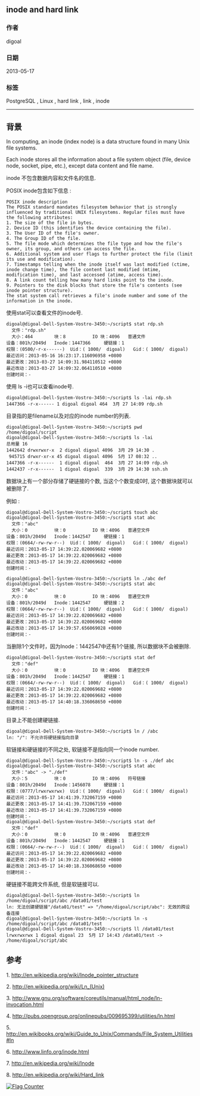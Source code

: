 ## inode and hard link  
                
### 作者                         
digoal                       
                                  
### 日期                                                                                                                                         
2013-05-17                                                                    
                                                                         
### 标签                                                                      
PostgreSQL , Linux , hard link , link , inode    
                                                                                                                                            
----                                                                                                                                      
                                                                                                                                               
## 背景       
In computing, an inode (index node) is a data structure found in many Unix file systems.   
  
Each inode stores all the information about a file system object (file, device node, socket, pipe, etc.), except data content and file name.  
  
inode 不包含数据内容和文件名的信息.  
  
POSIX inode包含如下信息 :   
  
```  
POSIX inode description  
The POSIX standard mandates filesystem behavior that is strongly influenced by traditional UNIX filesystems. Regular files must have the following attributes:  
1. The size of the file in bytes.  
2. Device ID (this identifies the device containing the file).  
3. The User ID of the file's owner.  
4. The Group ID of the file.  
5. The file mode which determines the file type and how the file's owner, its group, and others can access the file.  
6. Additional system and user flags to further protect the file (limit its use and modification).  
7. Timestamps telling when the inode itself was last modified (ctime, inode change time), the file content last modified (mtime, modification time), and last accessed (atime, access time).  
8. A link count telling how many hard links point to the inode.  
9. Pointers to the disk blocks that store the file's contents (see inode pointer structure).  
The stat system call retrieves a file's inode number and some of the information in the inode.  
```  
  
使用stat可以查看文件的inode号.  
  
```  
digoal@digoal-Dell-System-Vostro-3450:~/script$ stat rdp.sh   
  文件："rdp.sh"  
  大小：464       	块：8          IO 块：4096   普通文件  
设备：801h/2049d	Inode：1447366     硬链接：1  
权限：(0500/-r-x------)  Uid：( 1000/  digoal)   Gid：( 1000/  digoal)  
最近访问：2013-05-16 16:23:17.116096958 +0800  
最近更改：2013-03-27 14:09:31.984110512 +0800  
最近改动：2013-03-27 14:09:32.064110510 +0800  
创建时间：-  
```  
  
使用 ls -i也可以查看inode号.  
  
```  
digoal@digoal-Dell-System-Vostro-3450:~/script$ ls -lai rdp.sh   
1447366 -r-x------ 1 digoal digoal 464  3月 27 14:09 rdp.sh  
```  
  
目录指的是filename以及对应的inode number的列表.  
  
```  
digoal@digoal-Dell-System-Vostro-3450:~/script$ pwd  
/home/digoal/script  
digoal@digoal-Dell-System-Vostro-3450:~/script$ ls -lai  
总用量 16  
1442642 drwxrwxr-x  2 digoal digoal 4096  3月 29 14:30 .  
 945715 drwxr-xr-x 45 digoal digoal 4096  5月 17 08:32 ..  
1447366 -r-x------  1 digoal digoal  464  3月 27 14:09 rdp.sh  
1442437 -r-x------  1 digoal digoal  339  3月 29 14:30 ssh.sh  
```  
  
数据块上有一个部分存储了硬链接的个数, 当这个个数变成0时, 这个数据块就可以被删除了.  
  
  
例如 :   
  
```  
digoal@digoal-Dell-System-Vostro-3450:~/script$ touch abc  
digoal@digoal-Dell-System-Vostro-3450:~/script$ stat abc  
  文件："abc"  
  大小：0         	块：0          IO 块：4096   普通空文件  
设备：801h/2049d	Inode：1442547     硬链接：1  
权限：(0664/-rw-rw-r--)  Uid：( 1000/  digoal)   Gid：( 1000/  digoal)  
最近访问：2013-05-17 14:39:22.020069682 +0800  
最近更改：2013-05-17 14:39:22.020069682 +0800  
最近改动：2013-05-17 14:39:22.020069682 +0800  
创建时间：-  
  
digoal@digoal-Dell-System-Vostro-3450:~/script$ ln ./abc def  
digoal@digoal-Dell-System-Vostro-3450:~/script$ stat abc  
  文件："abc"  
  大小：0         	块：0          IO 块：4096   普通空文件  
设备：801h/2049d	Inode：1442547     硬链接：2  
权限：(0664/-rw-rw-r--)  Uid：( 1000/  digoal)   Gid：( 1000/  digoal)  
最近访问：2013-05-17 14:39:22.020069682 +0800  
最近更改：2013-05-17 14:39:22.020069682 +0800  
最近改动：2013-05-17 14:39:57.656069028 +0800  
创建时间：-  
```  
  
当删除1个文件时，因为Inode：1442547中还有1个链接, 所以数据块不会被删除.  
  
```  
digoal@digoal-Dell-System-Vostro-3450:~/script$ stat def  
  文件："def"  
  大小：0         	块：0          IO 块：4096   普通空文件  
设备：801h/2049d	Inode：1442547     硬链接：1  
权限：(0664/-rw-rw-r--)  Uid：( 1000/  digoal)   Gid：( 1000/  digoal)  
最近访问：2013-05-17 14:39:22.020069682 +0800  
最近更改：2013-05-17 14:39:22.020069682 +0800  
最近改动：2013-05-17 14:40:18.336068650 +0800  
创建时间：-  
```  
  
目录上不能创建硬链接.  
  
```  
digoal@digoal-Dell-System-Vostro-3450:~/script$ ln / /abc  
ln: "/": 不允许将硬链接指向目录  
```  
  
软链接和硬链接的不同之处, 软链接不是指向同一个inode number.  
  
```  
digoal@digoal-Dell-System-Vostro-3450:~/script$ ln -s ./def abc  
digoal@digoal-Dell-System-Vostro-3450:~/script$ stat abc  
  文件："abc" -> "./def"  
  大小：5         	块：0          IO 块：4096   符号链接  
设备：801h/2049d	Inode：1456078     硬链接：1  
权限：(0777/lrwxrwxrwx)  Uid：( 1000/  digoal)   Gid：( 1000/  digoal)  
最近访问：2013-05-17 14:41:39.732067159 +0800  
最近更改：2013-05-17 14:41:39.732067159 +0800  
最近改动：2013-05-17 14:41:39.732067159 +0800  
创建时间：-  
digoal@digoal-Dell-System-Vostro-3450:~/script$ stat def  
  文件："def"  
  大小：0         	块：0          IO 块：4096   普通空文件  
设备：801h/2049d	Inode：1442547     硬链接：1  
权限：(0664/-rw-rw-r--)  Uid：( 1000/  digoal)   Gid：( 1000/  digoal)  
最近访问：2013-05-17 14:39:22.020069682 +0800  
最近更改：2013-05-17 14:39:22.020069682 +0800  
最近改动：2013-05-17 14:40:18.336068650 +0800  
创建时间：-  
```  
  
硬链接不能跨文件系统, 但是软链接可以.  
  
```  
digoal@digoal-Dell-System-Vostro-3450:~/script$ ln /home/digoal/script/abc /data01/test  
ln: 无法创建硬链接"/data01/test" => "/home/digoal/script/abc": 无效的跨设备连接  
digoal@digoal-Dell-System-Vostro-3450:~/script$ ln -s /home/digoal/script/abc /data01/test  
digoal@digoal-Dell-System-Vostro-3450:~/script$ ll /data01/test  
lrwxrwxrwx 1 digoal digoal 23  5月 17 14:43 /data01/test -> /home/digoal/script/abc  
```  
  
## 参考  
1\. http://en.wikipedia.org/wiki/Inode_pointer_structure  
  
2\. http://en.wikipedia.org/wiki/Ln_(Unix)  
  
3\. http://www.gnu.org/software/coreutils/manual/html_node/ln-invocation.html  
  
4\. http://pubs.opengroup.org/onlinepubs/009695399/utilities/ln.html  
  
5\. http://en.wikibooks.org/wiki/Guide_to_Unix/Commands/File_System_Utilities#ln  
  
6\. http://www.linfo.org/inode.html  
  
7\. http://en.wikipedia.org/wiki/Inode  
  
8\. http://en.wikipedia.org/wiki/Hard_link  
  
  
<a rel="nofollow" href="http://info.flagcounter.com/h9V1"  ><img src="http://s03.flagcounter.com/count/h9V1/bg_FFFFFF/txt_000000/border_CCCCCC/columns_2/maxflags_12/viewers_0/labels_0/pageviews_0/flags_0/"  alt="Flag Counter"  border="0"  ></a>  
  
